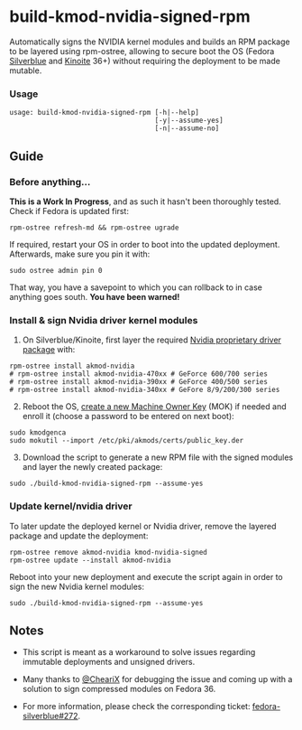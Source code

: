 # build-kmod-nvidia-signed-rpm

Automatically signs the NVIDIA kernel modules and builds an RPM package to be layered using rpm-ostree,
allowing to secure boot the OS (Fedora [Silverblue](https://silverblue.fedoraproject.org/) and
[Kinoite](https://kinoite.fedoraproject.org/) 36+) without requiring the deployment to be made mutable.

### Usage

```
usage: build-kmod-nvidia-signed-rpm [-h|--help]
                                    [-y|--assume-yes]
                                    [-n|--assume-no]
```

## Guide

### Before anything...

**This is a Work In Progress**, and as such it hasn't been thoroughly tested. Check if Fedora is updated first:

```
rpm-ostree refresh-md && rpm-ostree ugrade
```

If required, restart your OS in order to boot into the updated deployment. Afterwards, make sure you pin it with:

```
sudo ostree admin pin 0
```

That way, you have a savepoint to which you can rollback to in case anything goes south. **You have been warned!**

### Install & sign Nvidia driver kernel modules

1. On Silverblue/Kinoite, first layer the required [Nvidia proprietary driver package](https://rpmfusion.org/Howto/NVIDIA#Determining_your_card_model) with:

```
rpm-ostree install akmod-nvidia
# rpm-ostree install akmod-nvidia-470xx # GeForce 600/700 series
# rpm-ostree install akmod-nvidia-390xx # GeForce 400/500 series
# rpm-ostree install akmod-nvidia-340xx # GeFore 8/9/200/300 series
```

2. Reboot the OS, [create a new Machine Owner Key](https://rpmfusion.org/Howto/Secure%20Boot) (MOK) if needed and enroll it (choose a password to be entered on next boot):

```
sudo kmodgenca
sudo mokutil --import /etc/pki/akmods/certs/public_key.der
```

3. Download the script to generate a new RPM file with the signed modules and layer the newly created package:

```
sudo ./build-kmod-nvidia-signed-rpm --assume-yes
```

### Update kernel/nvidia driver

To later update the deployed kernel or Nvidia driver, remove the layered package and update the deployment:

```
rpm-ostree remove akmod-nvidia kmod-nvidia-signed
rpm-ostree update --install akmod-nvidia
```

Reboot into your new deployment and execute the script again in order to sign the new Nvidia kernel modules:

```
sudo ./build-kmod-nvidia-signed-rpm --assume-yes
```

## Notes

* This script is meant as a workaround to solve issues regarding immutable deployments and unsigned drivers.

* Many thanks to [@CheariX](https://github.com/chearix) for debugging the issue and coming up with a solution to sign compressed modules on Fedora 36.

* For more information, please check the corresponding ticket: [fedora-silverblue#272](https://github.com/fedora-silverblue/issue-tracker/issues/272).
